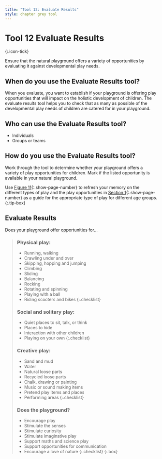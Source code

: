 ```yaml
---
title: "Tool 12: Evaluate Results"
style: chapter grey tool
---
```


# **Tool 12** Evaluate Results
{:.icon-tick}

Ensure that the natural playground offers a variety of opportunities by evaluating it against developmental play needs.

## When do you use the Evaluate Results tool?

When you evaluate, you want to establish if your playground is offering play opportunities that will impact on the holistic development of children. The evaluate results tool helps you to check that as many as possible of the developmental play needs of children are catered for in your playground.

## Who can use the Evaluate Results tool?

-   Individuals
-   Groups or teams

## How do you use the Evaluate Results tool?

Work through the tool to determine whether your playground offers a variety of play opportunities for children. Mark if the listed opportunity is available in your natural playground.

Use [Figure 11](01.html#figure-11a){:.show-page-number} to refresh your memory on the different types of play and the play opportunities in [Section 1](01.html#age-appropriate-play){:.show-page-number} as a guide for the appropriate type of play for different age groups.
{:.tip-box}

## Evaluate Results

Does your playground offer opportunities for…

> ### Physical play:
> 
> -   Running, walking
> -   Crawling under and over
> -   Skipping, hopping and jumping
> -   Climbing
> -   Sliding
> -   Balancing
> -   Rocking
> -   Rotating and spinning
> -   Playing with a ball
> -   Riding scooters and bikes
> {:.checklist}
> 
> ### Social and solitary play:
> 
> -   Quiet places to sit, talk, or think
> -   Places to hide
> -   Interaction with other children
> -   Playing on your own
> {:.checklist}
> 
> ### Creative play:
> 
> -   Sand and mud
> -   Water
> -   Natural loose parts
> -   Recycled loose parts
> -   Chalk, drawing or painting
> -   Music or sound making items
> -   Pretend play items and places
> -   Performing areas
> {:.checklist}
> 
> ### Does the playground?
> 
> -   Encourage play
> -   Stimulate the senses
> -   Stimulate curiosity
> -   Stimulate imaginative play
> -   Support maths and science play
> -   Support opportunities for communication
> -   Encourage a love of nature
> {:.checklist}
{:.box}
